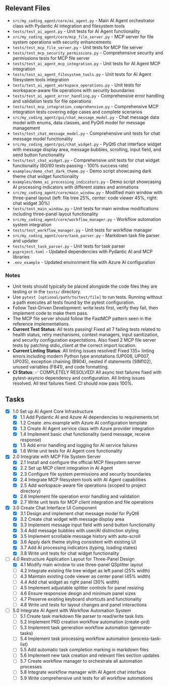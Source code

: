 ## Relevant Files

- `src/my_coding_agent/core/ai_agent.py` - Main AI Agent orchestrator class with Pydantic AI integration and filesystem tools
- `tests/test_ai_agent.py` - Unit tests for AI Agent functionality
- `src/my_coding_agent/core/mcp_file_server.py` - MCP server for file system operations with security enhancements
- `tests/test_mcp_file_server.py` - Unit tests for MCP file server
- `tests/test_mcp_security_permissions.py` - Comprehensive security and permissions tests for MCP file server
- `tests/test_ai_agent_mcp_integration.py` - Unit tests for AI Agent MCP integration
- `tests/test_ai_agent_filesystem_tools.py` - Unit tests for AI Agent filesystem tools integration
- `tests/test_ai_agent_workspace_operations.py` - Unit tests for workspace-aware file operations with security boundaries
- `tests/test_ai_agent_error_handling.py` - Comprehensive error handling and validation tests for file operations
- `tests/test_mcp_integration_comprehensive.py` - Comprehensive MCP integration tests covering edge cases and complete scenarios
- `src/my_coding_agent/gui/chat_message_model.py` - Chat message data model with enums, data classes, and PyQt6 model for message management
- `tests/test_chat_message_model.py` - Comprehensive unit tests for chat message model functionality
- `src/my_coding_agent/gui/chat_widget.py` - PyQt6 chat interface widget with message display area, message bubbles, scrolling, input field, and send button functionality
- `tests/test_chat_widget.py` - Comprehensive unit tests for chat widget functionality (60/60 tests passing - 100% success rate)
- `examples/demo_chat_dark_theme.py` - Demo script showcasing dark theme chat widget functionality
- `examples/demo_ai_processing_indicators.py` - Demo script showcasing AI processing indicators with different states and animations
- `src/my_coding_agent/core/main_window.py` - Modified main window with three-panel layout (left: file tree 25%, center: code viewer 45%, right: chat widget 30%)
- `tests/test_main_window.py` - Unit tests for main window modifications including three-panel layout functionality
- `src/my_coding_agent/core/workflow_manager.py` - Workflow automation system integration
- `tests/test_workflow_manager.py` - Unit tests for workflow manager
- `src/my_coding_agent/core/task_parser.py` - Markdown task file parser and updater
- `tests/test_task_parser.py` - Unit tests for task parser
- `pyproject.toml` - Updated dependencies with Pydantic AI and MCP libraries
- `.env_example` - Updated environment file with Azure AI configuration

### Notes

- Unit tests should typically be placed alongside the code files they are testing or in the `tests/` directory.
- Use `pytest [optional/path/to/test/file]` to run tests. Running without a path executes all tests found by the pytest configuration.
- Follow Test-Driven Development: write tests first, verify they fail, then implement code to make them pass.
- The MCP file server should follow the FastMCP pattern seen in the reference implementations.
- **Current Test Status**: All tests passing! Fixed all 7 failing tests related to health status, retry mechanisms, context managers, input sanitization, and security configuration expectations. Also fixed 2 MCP file server tests by patching stdio_client at the correct import location.
- **Current Linting Status**: All linting issues resolved! Fixed 135+ linting errors including modern Python type annotations (UP006, UP007, UP035), exception chaining (B904), nested if statements (SIM102), unused variables (F841), and code formatting.
- **CI Status**: ✅ COMPLETELY RESOLVED! All async test failures fixed with pytest-asyncio dependency and configuration. All linting issues resolved. All test failures fixed. CI should now pass 100%.

## Tasks

- [x] 1.0 Set up AI Agent Core Infrastructure
  - [x] 1.1 Add Pydantic AI and Azure AI dependencies to requirements.txt
  - [x] 1.2 Create .env.example with Azure AI configuration template
  - [x] 1.3 Create AI Agent service class with Azure provider integration
  - [x] 1.4 Implement basic chat functionality (send message, receive response)
  - [x] 1.5 Add error handling and logging for AI service failures
  - [x] 1.6 Write unit tests for AI Agent core functionality

- [x] 2.0 Integrate with MCP File System Server
  - [x] 2.1 Install and configure the official MCP filesystem server
  - [x] 2.2 Set up MCP client integration in AI Agent
  - [x] 2.3 Configure file system permissions and security boundaries
  - [x] 2.4 Integrate MCP filesystem tools with AI Agent capabilities
  - [x] 2.5 Add workspace-aware file operations (scoped to project directory)
  - [x] 2.6 Implement file operation error handling and validation
  - [x] 2.7 Write unit tests for MCP client integration and file operations

- [x] 3.0 Create Chat Interface UI Component
  - [x] 3.1 Design and implement chat message model for PyQt6
  - [x] 3.2 Create chat widget with message display area
  - [x] 3.3 Implement message input field with send button functionality
  - [x] 3.4 Add message bubbles with user/AI distinction styling
  - [x] 3.5 Implement scrollable message history with auto-scroll
  - [x] 3.6 Apply dark theme styling consistent with existing UI
  - [x] 3.7 Add AI processing indicators (typing, loading states)
  - [x] 3.8 Write unit tests for chat widget functionality

- [ ] 4.0 Restructure Application Layout for Three-Panel Design
  - [x] 4.1 Modify main window to use three-panel QSplitter layout
  - [ ] 4.2 Integrate existing file tree widget as left panel (25% width)
  - [ ] 4.3 Maintain existing code viewer as center panel (45% width)
  - [ ] 4.4 Add chat widget as right panel (30% width)
  - [ ] 4.5 Implement adjustable splitter controls for panel resizing
  - [ ] 4.6 Ensure responsive design and minimum panel sizes
  - [ ] 4.7 Preserve existing keyboard shortcuts and functionality
  - [ ] 4.8 Write unit tests for layout changes and panel interactions

- [ ] 5.0 Integrate AI Agent with Workflow Automation System
  - [ ] 5.1 Create task markdown file parser to read/write task lists
  - [ ] 5.2 Implement PRD creation workflow automation (create-prd)
  - [ ] 5.3 Implement task generation workflow automation (generate-tasks)
  - [ ] 5.4 Implement task processing workflow automation (process-task-list)
  - [ ] 5.5 Add automatic task completion marking in markdown files
  - [ ] 5.6 Implement new task creation and relevant files section updates
  - [ ] 5.7 Create workflow manager to orchestrate all automation processes
  - [ ] 5.8 Integrate workflow manager with AI Agent chat interface
  - [ ] 5.9 Write comprehensive unit tests for all workflow automations
